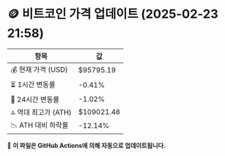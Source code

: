 # 🪙 비트코인 가격 업데이트 (2025-02-23 21:58)

| 항목                | 값 |
|--------------------|----------------|
| 💰 현재 가격 (USD) | $95795.19 |
| ⏳ 1시간 변동률    | -0.41% |
| 📆 24시간 변동률   | -1.02% |
| 🔝 역대 최고가 (ATH) | $109021.48 |
| 📉 ATH 대비 하락률 | -12.14% |

🔄 **이 파일은 GitHub Actions에 의해 자동으로 업데이트됩니다.**
